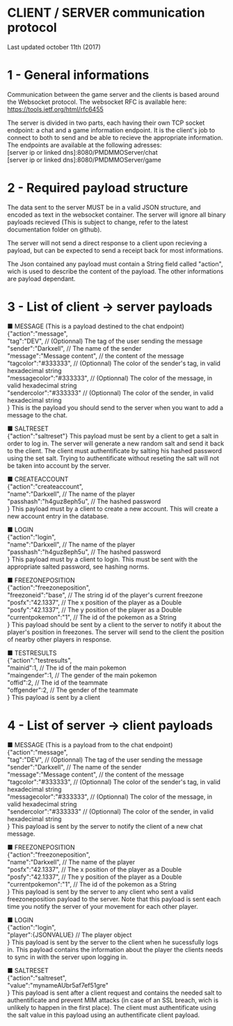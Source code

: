 
# CLIENT / SERVER communication protocol
Last updated october 11th (2017)

# 1 - General informations

Communication between the game server and the clients is based around the Websocket protocol.
The websocket RFC is available here:
https://tools.ietf.org/html/rfc6455

The server is divided in two parts, each having their own TCP socket endpoint: a chat and a game information endpoint.
It is the client's job to connect to both to send and be able to recieve the appropriate information.
The endpoints are available at the following adresses:
<br/>[server ip or linked dns]:8080/PMDMMOServer/chat
<br/>[server ip or linked dns]:8080/PMDMMOServer/game

# 2 - Required payload structure

The data sent to the server MUST be in a valid JSON structure, and encoded as text in the websocket container.
The server will ignore all binary payloads recieved (This is subject to change, refer to the latest documentation folder on github).

The server will not send a direct response to a client upon recieving a payload, but can be expected to send a receipt back for most informations.

The Json contained any payload must contain a String field called "action", wich is used to describe the content of the payload.
The other informations are payload dependant.

# 3 - List of client -> server payloads

■ MESSAGE (This is a payload destined to the chat endpoint)
<br/>{"action":"message",
<br/>"tag":"DEV", // (Optionnal) The tag of the user sending the message
<br/>"sender":"Darkxell", // The name of the sender
<br/>"message":"Message content", // the content of the message
<br/>"tagcolor":"#333333", // (Optionnal) The color of the sender's tag, in valid hexadecimal string
<br/>"messagecolor":"#333333", // (Optionnal) The color of the message, in valid hexadecimal string
<br/>"sendercolor":"#333333" // (Optionnal) The color of the sender, in valid hexadecimal string
<br/>}
This is the payload you should send to the server when you want to add a message to the chat.

■ SALTRESET
<br/>{"action":"saltreset"}
This payload must be sent by a client to get a salt in order to log in. The server will generate a new random salt and send it back to the client. The client must authentificate by salting his hashed password using the set salt.
Trying to authentificate without reseting the salt will not be taken into account by the server.

■ CREATEACCOUNT
<br/>{"action":"createaccount",
<br/>"name":"Darkxell", // The name of the player
<br/>"passhash":"h4guz8eph5u", // The hashed password
<br/>}
This payload must by a client to create a new account. This will create a new account entry in the database.

■ LOGIN
<br/>{"action":"login",
<br/>"name":"Darkxell", // The name of the player
<br/>"passhash":"h4guz8eph5u", // The hashed password
<br/>}
This payload must by a client to login. This must be sent with the appropriate salted password, see hashing norms.

■ FREEZONEPOSITION
<br/>{"action":"freezoneposition",
<br/>"freezoneid":"base", // The string id of the player's current freezone
<br/>"posfx":"42.1337", // The x position of the player as a Double
<br/>"posfy":"42.1337", // The y position of the player as a Double
<br/>"currentpokemon":"1", // The id of the pokemon as a String
<br/>}
This payload should be sent by a client to the server to notify it about the player's position in freezones. The server will send to the client the position of nearby other players in response.

■ TESTRESULTS
<br/>{"action":"testresults",
<br/>"mainid":1, // The id of the main pokemon
<br/>"maingender":1, // The gender of the main pokemon
<br/>"offid":2, // The id of the teammate
<br/>"offgender":2, // The gender of the teammate
<br/>}
This payload is sent by a client 

# 4 - List of server -> client payloads

■ MESSAGE (This is a payload from to the chat endpoint)
<br/>{"action":"message",
<br/>"tag":"DEV", // (Optionnal) The tag of the user sending the message
<br/>"sender":"Darkxell", // The name of the sender
<br/>"message":"Message content", // the content of the message
<br/>"tagcolor":"#333333", // (Optionnal) The color of the sender's tag, in valid hexadecimal string
<br/>"messagecolor":"#333333", // (Optionnal) The color of the message, in valid hexadecimal string
<br/>"sendercolor":"#333333" // (Optionnal) The color of the sender, in valid hexadecimal string
<br/>}
This payload is sent by the server to notify the client of a new chat message.

■ FREEZONEPOSITION
<br/>{"action":"freezoneposition",
<br/>"name":"Darkxell", // The name of the player
<br/>"posfx":"42.1337", // The x position of the player as a Double
<br/>"posfy":"42.1337", // The y position of the player as a Double
<br/>"currentpokemon":"1", // The id of the pokemon as a String
<br/>}
This payload is sent by the server to any client who sent a valid freezoneposition payload to the server.
Note that this payload is sent each time you notify the server of your movement for each other player.

■ LOGIN
<br/>{"action":"login",
<br/>"player":{JSONVALUE} // The player object
<br/>}
This payload is sent by the server to the client when he sucessfully logs in.
This payload contains the information about the player the clients needs to sync in with the server upon logging in.

■ SALTRESET
<br/>{"action":"saltreset",
<br/>"value":"mynameAUbr5af7ef51gre"
<br/>}
This payload is sent after a client request and contains the needed salt to authentificate and prevent MIM attacks (in case of an SSL breach, wich is unlikely to happen in the first place).
The client must authentificate using the salt value in this payload using an authentificate client payload.





